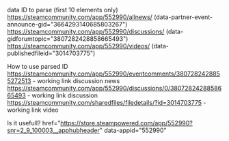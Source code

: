 data ID to parse (first 10 elements only)
https://steamcommunity.com/app/552990/allnews/				(data-partner-event-announce-gid="3664293140685803267")
https://steamcommunity.com/app/552990/discussions/			(data-gidforumtopic="3807282428858665493")
https://steamcommunity.com/app/552990/videos/		 		(data-publishedfileid="3014703775")

How to use parsed ID
https://steamcommunity.com/app/552990/eventcomments/3807282428855272513 - working link discussion news
https://steamcommunity.com/app/552990/discussions/0/3807282428858665493	- working link discussion
https://steamcommunity.com/sharedfiles/filedetails/?id=3014703775 	    - working link video

Is it usefull?
href="https://store.steampowered.com/app/552990?snr=2_9_100003__apphubheader" data-appid="552990"
